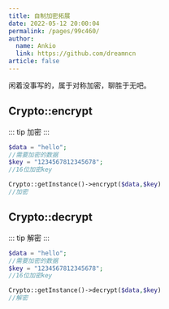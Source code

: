 ```yaml
---
title: 自制加密拓展
date: 2022-05-12 20:00:04
permalink: /pages/99c460/
author: 
  name: Ankio
  link: https://github.com/dreamncn
article: false
---
```


闲着没事写的，属于对称加密，聊胜于无吧。

## Crypto::encrypt

::: tip 加密
:::

```php
$data = "hello";
//需要加密的数据
$key = "1234567812345678";
//16位加密key

Crypto::getInstance()->encrypt($data,$key)
//加密
```

## Crypto::decrypt
::: tip 解密
:::

```php
$data = "hello";
//需要加密的数据
$key = "1234567812345678";
//16位加密key

Crypto::getInstance()->decrypt($data,$key)
//解密
```